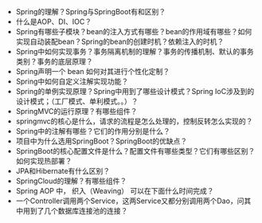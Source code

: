 - Spring的理解？Spring与SpringBoot有和区别？
- 什么是AOP、DI、IOC？
- Spring有哪些子模块？bean的注入方式有哪些？bean的作用域有哪些？如何实现自动装配bean？Spring的bean的创建时机？依赖注入的时机？
- Spring中如何实现事务？事务隔离机制的理解？事务的传播机制、默认的事务类别？事务的底层原理？
- Spring声明一个 bean 如何对其进行个性化定制？
- Spring中如何自定义注解实现功能？
- Spring的单例实现原理？Spring中用到了哪些设计模式？Spring IoC涉及到的设计模式；（工厂模式、单利模式。。）？
- SpringMVC的运行原理？有哪些组件？
- springmvc的核心是什么，请求的流程是怎么处理的，控制反转怎么实现的？
- Spring中的注解有哪些？它们的作用分别是什么？
- 项目中为什么选用SpringBoot？SpringBoot的优缺点？
- SpringBoot的核心配置文件是什么？配置文件有哪些类型？它们有哪些区别？如何实现热部署？
- JPA和Hibernate有什么区别？
- SpringCloud的理解？有哪些组件？
- Spring AOP 中， 织入（Weaving） 可以在下面什么时间完成？
- 一个Controller调用两个Service，这两Service又都分别调用两个Dao，问其中用到了几个数据库连接池的连接？
